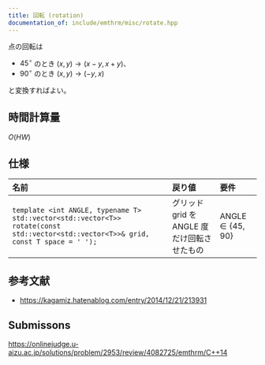 ```yaml
---
title: 回転 (rotation)
documentation_of: include/emthrm/misc/rotate.hpp
---
```


点の回転は

- $45^\circ$ のとき $(x, y) \rightarrow (x - y, x + y)$、
- $90^\circ$ のとき $(x, y) \rightarrow (-y, x)$

と変換すればよい。


## 時間計算量

$O(HW)$


## 仕様

|名前|戻り値|要件|
|:--|:--|:--|
|`template <int ANGLE, typename T> std::vector<std::vector<T>> rotate(const std::vector<std::vector<T>>& grid, const T space = ' ');`|グリッド $\mathrm{grid}$ を $\mathrm{ANGLE}$ 度だけ回転させたもの|$\mathrm{ANGLE} \in \lbrace 45, 90 \rbrace$|


## 参考文献

- https://kagamiz.hatenablog.com/entry/2014/12/21/213931


## Submissons

https://onlinejudge.u-aizu.ac.jp/solutions/problem/2953/review/4082725/emthrm/C++14
